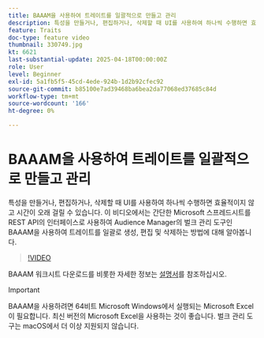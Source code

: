 ```yaml
---
title: BAAAM을 사용하여 트레이트를 일괄적으로 만들고 관리
description: 특성을 만들거나, 편집하거나, 삭제할 때 UI를 사용하여 하나씩 수행하면 효율적이지 않고 시간이 오래 걸릴 수 있습니다. 이 비디오에서는 간단한 Microsoft 스프레드시트를 REST API의 인터페이스로 사용하여 Audience Manager의 벌크 관리 도구인 BAAAM을 사용하여 트레이트를 일괄로 생성, 편집 및 삭제하는 방법에 대해 알아봅니다.
feature: Traits
doc-type: feature video
thumbnail: 330749.jpg
kt: 6621
last-substantial-update: 2025-04-18T00:00:00Z
role: User
level: Beginner
exl-id: 5a1fb5f5-45cd-4ede-924b-1d2b92cfec92
source-git-commit: b85100e7ad39468ba6bea2da77068ed37685c84d
workflow-type: tm+mt
source-wordcount: '166'
ht-degree: 0%

---
```


# BAAAM을 사용하여 트레이트를 일괄적으로 만들고 관리

특성을 만들거나, 편집하거나, 삭제할 때 UI를 사용하여 하나씩 수행하면 효율적이지 않고 시간이 오래 걸릴 수 있습니다. 이 비디오에서는 간단한 Microsoft 스프레드시트를 REST API의 인터페이스로 사용하여 Audience Manager의 벌크 관리 도구인 BAAAM을 사용하여 트레이트를 일괄로 생성, 편집 및 삭제하는 방법에 대해 알아봅니다.

>[!VIDEO](https://video.tv.adobe.com/v/330749/?quality=12&learn=on)

BAAAM 워크시트 다운로드를 비롯한 자세한 정보는 [설명서](https://experienceleague.adobe.com/docs/audience-manager/user-guide/reference/bulk-management-tools/bulk-management-intro.html?lang=en#reference)를 참조하십시오.

>[!IMPORTANT]
>
>BAAAM을 사용하려면 64비트 Microsoft Windows에서 실행되는 Microsoft Excel이 필요합니다. 최신 버전의 Microsoft Excel을 사용하는 것이 좋습니다. 벌크 관리 도구는 macOS에서 더 이상 지원되지 않습니다.
